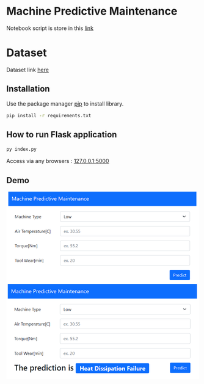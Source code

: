 # Machine Predictive Maintenance

Notebook script is store in this [link](./script/mpm-script.ipynb)

# Dataset

Dataset link [here](https://www.kaggle.com/datasets/shivamb/machine-predictive-maintenance-classification)
 
## Installation
Use the package manager [pip](https://pip.pypa.io/en/stable/) to install library.

```bash
pip install -r requirements.txt
```

## How to run Flask application
```bash
py index.py
```

Access via any browsers : [127.0.0.1:5000](127.0.0.1:5000)

## Demo
![demo1](mpm-screenshot1.PNG)
![demo2](mpm-screenshot2.PNG)